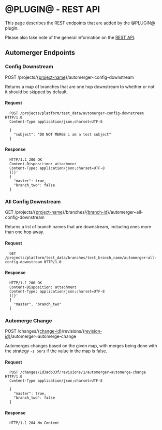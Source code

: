 @PLUGIN@ - REST API
============================

This page describes the REST endpoints that are added by the @PLUGIN@
plugin.

Please also take note of the general information on the
[REST API](../../../Documentation/rest-api.html).

<a id="automerger-endpoints"> Automerger Endpoints
-------------------------------------------------

### <a id="config-downstream"> Config Downstream
POST /projects/[\{project-name\}](../../../Documentation/rest-api-projects.html#project-name)/automerger~config-downstream

Returns a map of branches that are one hop downstream to whether or not it
should be skipped by default.

#### Request

```
  POST /projects/platform/test_data/automerger~config-downstream HTTP/1.0
  Content-Type application/json;charset=UTF-8

  {
    "subject": "DO NOT MERGE i am a test subject"
  }
```

#### Response

```
  HTTP/1.1 200 OK
  Content-Disposition: attachment
  Content-Type: application/json;charset=UTF-8
  )]}'
  {
    "master": true,
    "branch_two": false
  }
```

### <a id="all-config-downstream"> All Config Downstream
GET /projects/[\{project-name\}](../../../Documentation/rest-api-projects.html#project-name)/branches/[\{branch-id\}](../../../Documentation/rest-api-projects.html#branch-id)/automerger~all-config-downstream

Returns a list of branch names that are downstream, including ones more than one
hop away.

#### Request

```
  GET /projects/platform/test_data/branches/test_branch_name/automerger~all-config-downstream HTTP/1.0
```

#### Response

```
  HTTP/1.1 200 OK
  Content-Disposition: attachment
  Content-Type: application/json;charset=UTF-8
  )]}'
  [
    "master", "branch_two"
  ]
```

### <a id="automerge-change"> Automerge Change
POST /changes/[\{change-id\}](../../../Documentation/rest-api-changes.html#change-id)/revisions/[\{revision-id\}](../../../Documentation/rest-api-changes.html#revision-id)/automerger~automerge-change

Automerges changes based on the given map, with merges being done with the
strategy `-s ours` if the value in the map is false.

#### Request

```
  POST /changes/Id3adb33f/revisions/1/automerger~automerge-change HTTP/1.0
  Content-Type application/json;charset=UTF-8

  {
    "master": true,
    "branch_two": false
  }
```

#### Response

```
  HTTP/1.1 204 No Content
```